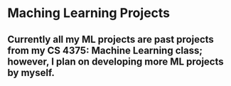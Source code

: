 # Maching Learning Projects

## Currently all my ML projects are past projects from my CS 4375: Machine Learning class; however, I plan on developing more ML projects by myself.
